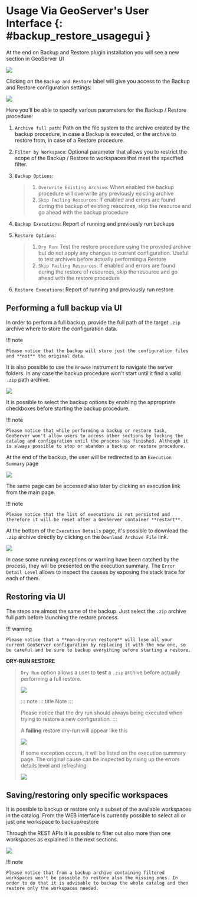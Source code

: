 # Usage Via GeoServer's User Interface {: #backup_restore_usagegui }

At the end on Backup and Restore plugin installation you will see a new section in GeoServer UI

![](images/usagegui001.png)

Clicking on the `Backup and Restore` label will give you access to the Backup and Restore configuration settings:

![](images/usagegui002.png)

Here you'll be able to specify various parameters for the Backup / Restore procedure:

1.  `Archive full path`: Path on the file system to the archive created by the backup procedure, in case a Backup is executed, or the archive to restore from, in case of a Restore procedure.

2.  `Filter by Workspace`: Optional parameter that allows you to restrict the scope of the Backup / Restore to workspaces that meet the specified filter.

3.  `Backup Options`:

    > 1.  `Overwrite Existing Archive`: When enabled the backup procedure will overwrite any previously existing archive
    > 2.  `Skip Failing Resources`: If enabled and errors are found during the backup of existing resources, skip the resource and go ahead with the backup procedure

4.  `Backup Executions`: Report of running and previously run backups

5.  `Restore Options`:

    > 1.  `Dry Run`: Test the restore procedure using the provided archive but do not apply any changes to current configuration. Useful to test archives before actually performing a Restore
    > 2.  `Skip Failing Resources`: If enabled and errors are found during the restore of resources, skip the resource and go ahead with the restore procedure

6.  `Restore Executions`: Report of running and previously run restore

## Performing a full backup via UI

In order to perform a full backup, provide the full path of the target `.zip` archive where to store the configuration data.

!!! note

    Please notice that the backup will store just the configuration files and **not** the original data.

It is also possible to use the `Browse` instrument to navigate the server folders. In any case the backup procedure won't start until it find a valid `.zip` path archive.

![](images/usagegui003.png)

It is possible to select the backup options by enabling the appropriate checkboxes before starting the backup procedure.

!!! note

    Please notice that while performing a backup or restore task, GeoServer won't allow users to access other sections by locking the catalog and configuration until the process has finished. Although it is always possible to stop or abandon a backup or restore procedure.

At the end of the backup, the user will be redirected to an `Execution Summary` page

![](images/usagegui004.png)

The same page can be accessed also later by clicking an execution link from the main page.

!!! note

    Please notice that the list of executions is not persisted and therefore it will be reset after a GeoServer container **restart**.

At the bottom of the `Execution Details` page, it's possible to download the `.zip` archive directly by clicking on the `Download Archive File` link.

![](images/usagegui005.png)

In case some running exceptions or warning have been catched by the process, they will be presented on the execution summary. The `Error Detail Level` allows to inspect the causes by exposing the stack trace for each of them.

## Restoring via UI

The steps are almost the same of the backup. Just select the `.zip` archive full path before launching the restore process.

!!! warning

    Please notice that a **non-dry-run restore** will lose all your current GeoServer configuration by replacing it with the new one, so be careful and be sure to backup everything before starting a restore.

**DRY-RUN RESTORE**

> `Dry Run` option allows a user to **test** a `.zip` archive before actually performing a full restore.
>
> ![](images/usagegui006.png)
>
> ::: note
> ::: title
> Note
> :::
>
> Please notice that the dry run should always being executed when trying to restore a new configuration.
> :::
>
> A **failing** restore dry-run will appear like this
>
> ![](images/usagegui007.png)
>
> If some exception occurs, it will be listed on the execution summary page. The original cause can be inspected by rising up the errors details level and refreshing
>
> ![](images/usagegui008.png)

## Saving/restoring only specific workspaces

It is possible to backup or restore only a subset of the available workspaces in the catalog. From the WEB interface is currently possible to select all or just one workspace to backup/restore

Through the REST APIs it is possible to filter out also more than one workspaces as explained in the next sections.

![](images/usagegui009.png)

!!! note

    Please notice that from a backup archive containing filtered workspaces won't be possible to restore also the missing ones. In order to do that it is advisable to backup the whole catalog and then restore only the workspaces needed.

